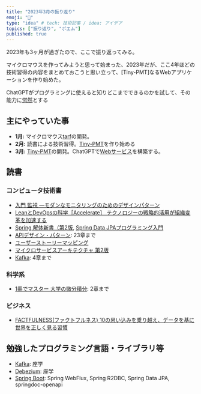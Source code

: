 ```yaml
---
title: "2023年3月の振り返り"
emoji: "🦁"
type: "idea" # tech: 技術記事 / idea: アイデア
topics: ["振り返り", "ポエム"]
published: true
---
```


2023年も3ヶ月が過ぎたので、ここで振り返ってみる。

マイクロマウスを作ってみようと思って始まった、2023年だが、ここ4年ほどの技術習得の内容をまとめておこうと思い立って、[Tiny-PMT]なるWebアプリケーションを作り始めた。

ChatGPTがプログラミングに使えると知りどこまでできるのかを試して、その能力に[愕然](https://zenn.dev/thorie/articles/548ics-chatgpt-gen-mt-service#%E6%9C%80%E5%BE%8C%E3%81%AB)とする

## 主にやっていた事

* **1月:** マイクロマウス[tarf](https://github.com/horie-t/tarf)の開発。
* **2月:** 読書による技術習得。[Tiny-PMT](https://github.com/horie-t/tiny-pmt)を作り始める
* **3月:** [Tiny-PMT](https://github.com/horie-t/tiny-pmt)の開発。ChatGPTで[Webサービス](https://github.com/horie-t/simple-translator-by-chatgpt)を構築する。

## 読書

### コンピュータ技術書

* [入門 監視 ―モダンなモニタリングのためのデザインパターン](https://amzn.to/3TRwNIg)
* [LeanとDevOpsの科学［Accelerate］ テクノロジーの戦略的活用が組織変革を加速する](https://amzn.to/3z5sSht)
* [Spring 解体新書（第2版](https://amzn.to/3KawPaE), [Spring Data JPAプログラミング入門](https://amzn.to/3FR0QKa)
* [APIデザイン・パターン](https://amzn.to/3lD7ayf): 23章まで
* [ユーザーストーリーマッピング](https://amzn.to/3ncrsig)
* [マイクロサービスアーキテクチャ 第2版](https://amzn.to/3nqf5iD)
* [Kafka](https://amzn.to/3np95GU): 4章まで

### 科学系

* [1冊でマスター 大学の微分積分](https://amzn.to/3z8Cacw): 2章まで

### ビジネス

* [FACTFULNESS(ファクトフルネス) 10の思い込みを乗り越え、データを基に世界を正しく見る習慣](https://amzn.to/40CGrAI)

## 勉強したプログラミング言語・ライブラリ等

* [Kafka](https://kafka.apache.org/): 座学
* [Debezium](https://debezium.io/): 座学
* [Spring Boot](https://spring.io/projects/spring-boot): Spring WebFlux, Spring R2DBC, Spring Data JPA, springdoc-openapi
